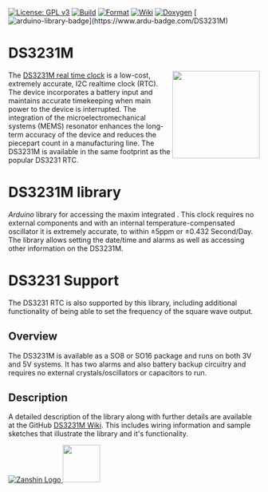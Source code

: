 [![License: GPL v3](https://zanduino.github.io/Badges/GPLv3-blue.svg)](https://www.gnu.org/licenses/gpl-3.0) [![Build](https://github.com/Zanduino/DS3231M/workflows/Build/badge.svg)](https://github.com/Zanduino/DS3231M/actions?query=workflow%3ABuild) [![Format](https://github.com/Zanduino/DS3231M/workflows/Format/badge.svg)](https://github.com/Zanduino/DS3231M/actions?query=workflow%3AFormat) [![Wiki](https://zanduino.github.io/Badges/Documentation-Badge.svg)](https://github.com/Zanduino/DS3231M/wiki) [![Doxygen](https://github.com/Zanduino/DS3231M/workflows/Doxygen/badge.svg)](https://Zanduino.github.io/DS3231M/html/index.html) [![arduino-library-badge](https://www.ardu-badge.com/badge/DS3231M.svg?)](https://www.ardu-badge.com/DS3231M)
# DS3231M<br>

<img src="https://github.com/Zanduino/DS3231M/blob/master/Images/ds3231m-real-time-clock-ic.jpg" width="175" align="right"/> The [DS3231M real time clock](https://www.maximintegrated.com/en/products/analog/real-time-clocks/DS3231M.html) is a low-cost, extremely accurate, I2C realtime clock (RTC). The device incorporates a battery input and maintains accurate timekeeping when main power to the device is interrupted. The integration of the microelectromechanical systems (MEMS) resonator enhances the long-term accuracy of the device and reduces the piecepart count in a manufacturing line. The DS3231M is available in the same footprint as the popular DS3231 RTC.

# DS3231M library
*Arduino* library for accessing the maxim integrated . This clock requires no external components and with an internal temperature-compensated oscillator it is extremely accurate, to within ±5ppm or ±0.432 Second/Day. The library allows setting the date/time and alarms as well as accessing other information on the DS3231M.

# DS3231 Support
The DS3231 RTC is also supported by this library, including additional functionality of being able to set the frequency of the square wave output.

## Overview
The DS3231M is available as a SO8 or SO16 package and runs on both 3V and 5V systems. It has two alarms and also battery backup circuitry and requires no external crystals/oscillators or capacitors to run.

## Description
A detailed description of the library along with further details are available at the GitHub [DS3231M Wiki](https://github.com/Zanduino/DS3231M/wiki). This includes wiring information and sample sketches that illustrate the library and it's functionality.

[![Zanshin Logo](https://zanduino.github.io/Images/zanshinkanjitiny.gif) <img src="https://zanduino.github.io/Images/zanshintext.gif" width="75"/>](https://zanduino.github.io)
